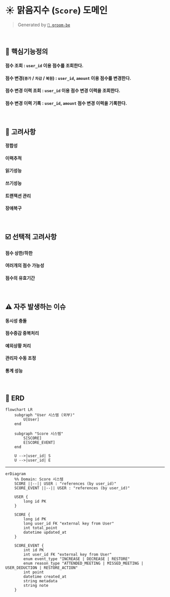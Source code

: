 # ☀️ 맑음지수 (`Score`) 도메인
> Generated by [`🚀 groom-be`](https://github.com/orgs/groom-link/teams/groom-be)

<br>

## 📌 핵심기능정의
#### 점수 조회 : `user_id` 이용 점수를 조회한다.
#### 점수 변경(`증가` / `차감` / `복원`) : `user_id`, `amount` 이용 점수를 변경한다.
#### 점수 변경 이력 조회 : `user_id` 이용 점수 변경 이력을 조회한다.
#### 점수 변경 이력 기록 : `user_id`, `amount` 점수 변경 이력을 기록한다.

<br>

## 🤔 고려사항
#### 정합성
#### 이력추적
#### 읽기성능
#### 쓰기성능
#### 트랜잭션 관리
#### 장애복구

<br>

## ☑️ 선택적 고려사항
#### 점수 상한/하한
#### 여러개의 점수 가능성
#### 점수의 유효기간

<br>

## ⚠️ 자주 발생하는 이슈
#### 동시성 충돌
#### 점수증감 중복처리
#### 예외상황 처리
#### 관리자 수동 조정
#### 통계 성능

<br>

## 🎨 ERD
```mermaid
flowchart LR
    subgraph "User 시스템 (외부)"
        U[User]
    end

    subgraph "Score 시스템"
        S[SCORE]
        E[SCORE_EVENT]
    end

    U -->|user_id| S
    U -->|user_id| E
```
---
```mermaid
erDiagram
    %% Domain: Score 시스템
    SCORE ||--|| USER : "references (by user_id)"
    SCORE_EVENT ||--|| USER : "references (by user_id)"

    USER {
        long id PK
    }

    SCORE {
        long id PK
        long user_id FK "external key from User"
        int total_point
        datetime updated_at
    }

    SCORE_EVENT {
        int id PK
        int user_id FK "external key from User"
        enum event_type "INCREASE | DECREASE | RESTORE"
        enum reason_type "ATTENDED_MEETING | MISSED_MEETING | USER_DEDUCTION | RESTORE_ACTION"
        int point
        datetime created_at
        string metadata
        string note
    }

```